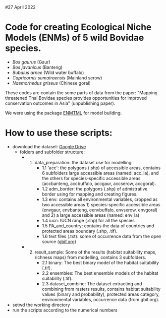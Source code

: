 #27 April 2022

# Code for creating Ecological Niche Models (ENMs) of 5 wild Bovidae species. 
 * *Bos gaurus* (Gaur)
 * *Bos javanicus* (Banteng)
 * *Bubalus arnee* (Wild water buffalo)
 * *Capricornis sumatraensis* (Mainland serow)
 * *Naemorhedus griseus* (Chinese goral)

These codes are contain the some parts of data from the paper: 
"Mapping threatened Thai Bovidae species provides opportunities for improved conservation outcomes in Asia"
(unpublishing paper). 

We were using the package [ENMTML](https://github.com/andrefaa/ENMTML) for model building.

# How to use these scripts:
 - download the dataset: [Google Drive](https://drive.google.com/drive/u/2/folders/1Zp-2At0YeP9QZKxtOb4yGundLvU4VdFW)
      * folders and subfolder structure: 
        * 1) data_preparation: the dataset use for modelling
             * 1.1 'acc': the polygons (.shp) of accessible areas, contains 6 subfolders large accessible areas (named: acc_la), and the others for species-specific accessible areas (accbanteng, accbuffalo, accgaur, accserow, accgoral). 
             * 1.2 adm_border: the polygons (.shp) of admistrative border using for mapping and creating figures.
             * 1.3 env: contains all environmental variables, cropped as two accessible areas 1) species-specific accessible areas (envgaur, envbanteng, eenvbuffalo, envserow, envgoral) and 2) a large accessible areas (named: env_la)
             * 1.4 iucn: IUCN range (.shp) for all the species
             * 1.5 PA_and_country: contains the data of countries and protected areas boundary (.shp, .tif). 
             * 1.6 text files (.txt): some of occurrence data from the open source ([gbif.org](https://www.gbif.org/))
        * 2) result_sample: Some of the results (habitat suitability maps, richness maps) from modelling, contains 3 subfolders.
             * 2.1 binary: The best binary model of the habitat suitability (.tif).
             * 2.2 ensembles: The best ensemble models of the habitat suitability (.tif).
             * 2.3 dataset_combine: The dataset extracting and combining from rasters results, contains habitat suitability values (binary and probability), protected areas category, environmental variables, occurrence data (from gbif.org).   
 - setwd the working directory 
 - run the scripts according to the numerical numbers

